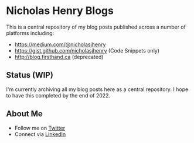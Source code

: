 # Nicholas Henry Blogs

This is a central repository of my blog posts published across a number of platforms including:

* https://medium.com/@nicholasjhenry
* https://gist.github.com/nicholasjhenry (Code Snippets only)
* http://blog.firsthand.ca (deprecated)

## Status (WIP)

I'm currently archiving all my blog posts here as a central repository. I hope to have this completed
by the end of 2022.

## About Me

* Follow me on [Twitter](http://www.twitter.com/nicholasjhenry)
* Connect via [LinkedIn](http://ca.linkedin.com/in/nicholasjhenry)